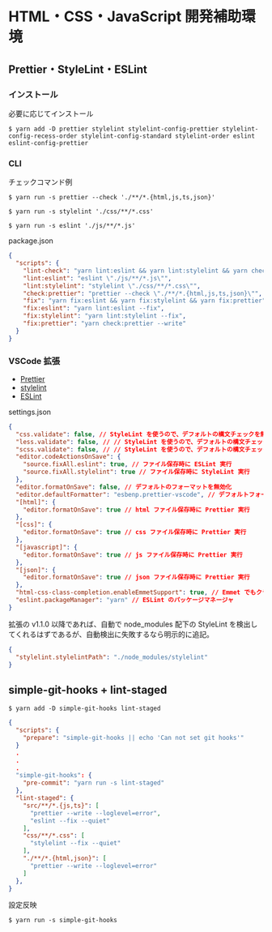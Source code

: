 # HTML・CSS・JavaScript 開発補助環境

## Prettier・StyleLint・ESLint
### インストール
必要に応じてインストール
```
$ yarn add -D prettier stylelint stylelint-config-prettier stylelint-config-recess-order stylelint-config-standard stylelint-order eslint eslint-config-prettier
```
### CLI
チェックコマンド例
```
$ yarn run -s prettier --check './**/*.{html,js,ts,json}'

$ yarn run -s stylelint './css/**/*.css'

$ yarn run -s eslint './js/**/*.js'
```

package.json
```json
{
  "scripts": {
    "lint-check": "yarn lint:eslint && yarn lint:stylelint && yarn check:prettier",
    "lint:eslint": "eslint \"./js/**/*.js\"",
    "lint:stylelint": "stylelint \"./css/**/*.css\"",
    "check:prettier": "prettier --check \"./**/*.{html,js,ts,json}\"",
    "fix": "yarn fix:eslint && yarn fix:stylelint && yarn fix:prettier",
    "fix:eslint": "yarn lint:eslint --fix",
    "fix:stylelint": "yarn lint:stylelint --fix",
    "fix:prettier": "yarn check:prettier --write"
  }
}
```

### VSCode 拡張
- [Prettier](https://marketplace.visualstudio.com/items?itemName=esbenp.prettier-vscode)
- [stylelint](https://marketplace.visualstudio.com/items?itemName=stylelint.vscode-stylelint)
- [ESLint](https://marketplace.visualstudio.com/items?itemName=dbaeumer.vscode-eslint)


settings.json
```json
{
  "css.validate": false, // StyleLint を使うので、デフォルトの構文チェックを無効化
  "less.validate": false, // // StyleLint を使うので、デフォルトの構文チェックを無効化
  "scss.validate": false, // // StyleLint を使うので、デフォルトの構文チェックを無効化
  "editor.codeActionsOnSave": {
    "source.fixAll.eslint": true, // ファイル保存時に ESLint 実行
    "source.fixAll.stylelint": true // ファイル保存時に StyleLint 実行
  },
  "editor.formatOnSave": false, // デフォルトのフォーマットを無効化
  "editor.defaultFormatter": "esbenp.prettier-vscode", // デフォルトフォーマッターに Pretter を設定
  "[html]": {
    "editor.formatOnSave": true // html ファイル保存時に Prettier 実行
  },
  "[css]": {
    "editor.formatOnSave": true // css ファイル保存時に Prettier 実行
  },
  "[javascript]": {
    "editor.formatOnSave": true // js ファイル保存時に Prettier 実行
  },
  "[json]": {
    "editor.formatOnSave": true // json ファイル保存時に Prettier 実行
  },
  "html-css-class-completion.enableEmmetSupport": true, // Emmet でもクラス補完を使えるようにする
  "eslint.packageManager": "yarn" // ESLint のパッケージマネージャ
}
```

拡張の v1.1.0 以降であれば、自動で node_modules 配下の StyleLint を検出してくれるはずであるが、自動検出に失敗するなら明示的に追記。
```json
{
  "stylelint.stylelintPath": "./node_modules/stylelint"
}
```

## simple-git-hooks + lint-staged
```
$ yarn add -D simple-git-hooks lint-staged
```

```json
{
  "scripts": {
    "prepare": "simple-git-hooks || echo 'Can not set git hooks'"
  }
  .
  .
  .
  "simple-git-hooks": {
    "pre-commit": "yarn run -s lint-staged"
  },
  "lint-staged": {
    "src/**/*.{js,ts}": [
      "prettier --write --loglevel=error",
      "eslint --fix --quiet"
    ],
    "css/**/*.css": [
      "stylelint --fix --quiet"
    ],
    "./**/*.{html,json}": [
      "prettier --write --loglevel=error"
    ]
  },
}
```

設定反映
```
$ yarn run -s simple-git-hooks
```
